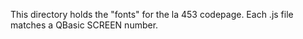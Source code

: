 
This directory holds the "fonts" for the la 453 codepage. Each .js file matches a QBasic SCREEN number.


